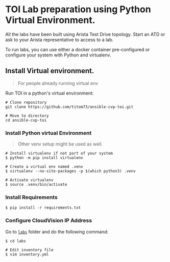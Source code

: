 # TOI Lab preparation using Python Virtual Environment.

All the labs have been built using Arista Test Drive topology. Start an ATD or ask to your Arista representative to access to a lab.

To run labs, you can use either a docker container pre-configured or configure your system with Python and virtualenv.

## Install Virtual environment.

> For people already running virtual env

Run TOI in a python's virtual environment:

```shell
# Clone repository
git clone https://github.com/titom73/ansible-cvp-toi.git

# Move to directory
cd ansible-cvp-toi
```

### Install Python virtual Environment

> Other venv setup might be used as well.

```shell
# Install virtualenv if not part of your system
$ python -m pip install virtualenv

# Create a virtual env named .venv
$ virtualenv --no-site-packages -p $(which python3) .venv

# Activate virtualenv
$ source .venv/bin/activate
```

### Install Requirements

```shell
$ pip install -r requirements.txt
```

### Configure CloudVision IP Address

Go to [`labs`](../labs/) folder and do the following command:

```shell
$ cd labs

# Edit inventory file
$ vim inventory.yml
```
